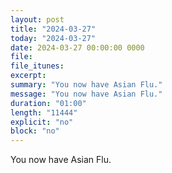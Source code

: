 ```yaml
---
layout: post
title: "2024-03-27"
today: "2024-03-27"
date: 2024-03-27 00:00:00 0000
file:
file_itunes:
excerpt:
summary: "You now have Asian Flu."
message: "You now have Asian Flu."
duration: "01:00"
length: "11444"
explicit: "no"
block: "no"
---
```

You now have Asian Flu.

